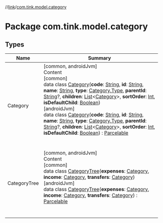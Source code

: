 //[link](../index.md)/[com.tink.model.category](index.md)



# Package com.tink.model.category  


## Types  
  
|  Name|  Summary| 
|---|---|
| <a name="com.tink.model.category/Category///PointingToDeclaration/"></a>Category| <a name="com.tink.model.category/Category///PointingToDeclaration/"></a>[common, androidJvm]  <br>Content  <br>[common]  <br>data class [Category]([common]-category/index.md)(**code**: [String](https://kotlinlang.org/api/latest/jvm/stdlib/kotlin/-string/index.html), **id**: [String](https://kotlinlang.org/api/latest/jvm/stdlib/kotlin/-string/index.html), **name**: [String](https://kotlinlang.org/api/latest/jvm/stdlib/kotlin/-string/index.html), **type**: [Category.Type]([common]-category/-type/index.md), **parentId**: [String](https://kotlinlang.org/api/latest/jvm/stdlib/kotlin/-string/index.html)?, **children**: [List](https://kotlinlang.org/api/latest/jvm/stdlib/kotlin.collections/-list/index.html)<[Category]([common]-category/index.md)>, **sortOrder**: [Int](https://kotlinlang.org/api/latest/jvm/stdlib/kotlin/-int/index.html), **isDefaultChild**: [Boolean](https://kotlinlang.org/api/latest/jvm/stdlib/kotlin/-boolean/index.html))  <br>[androidJvm]  <br>data class [Category]([android-jvm]-category/index.md)(**code**: [String](https://kotlinlang.org/api/latest/jvm/stdlib/kotlin/-string/index.html), **id**: [String](https://kotlinlang.org/api/latest/jvm/stdlib/kotlin/-string/index.html), **name**: [String](https://kotlinlang.org/api/latest/jvm/stdlib/kotlin/-string/index.html), **type**: [Category.Type]([android-jvm]-category/-type/index.md), **parentId**: [String](https://kotlinlang.org/api/latest/jvm/stdlib/kotlin/-string/index.html)?, **children**: [List](https://kotlinlang.org/api/latest/jvm/stdlib/kotlin.collections/-list/index.html)<[Category]([android-jvm]-category/index.md)>, **sortOrder**: [Int](https://kotlinlang.org/api/latest/jvm/stdlib/kotlin/-int/index.html), **isDefaultChild**: [Boolean](https://kotlinlang.org/api/latest/jvm/stdlib/kotlin/-boolean/index.html)) : [Parcelable](https://developer.android.com/reference/kotlin/android/os/Parcelable.html)  <br><br><br>
| <a name="com.tink.model.category/CategoryTree///PointingToDeclaration/"></a>CategoryTree| <a name="com.tink.model.category/CategoryTree///PointingToDeclaration/"></a>[common, androidJvm]  <br>Content  <br>[common]  <br>data class [CategoryTree]([common]-category-tree/index.md)(**expenses**: [Category]([common]-category/index.md), **income**: [Category]([common]-category/index.md), **transfers**: [Category]([common]-category/index.md))  <br>[androidJvm]  <br>data class [CategoryTree]([android-jvm]-category-tree/index.md)(**expenses**: [Category]([android-jvm]-category/index.md), **income**: [Category]([android-jvm]-category/index.md), **transfers**: [Category]([android-jvm]-category/index.md)) : [Parcelable](https://developer.android.com/reference/kotlin/android/os/Parcelable.html)  <br><br><br>

